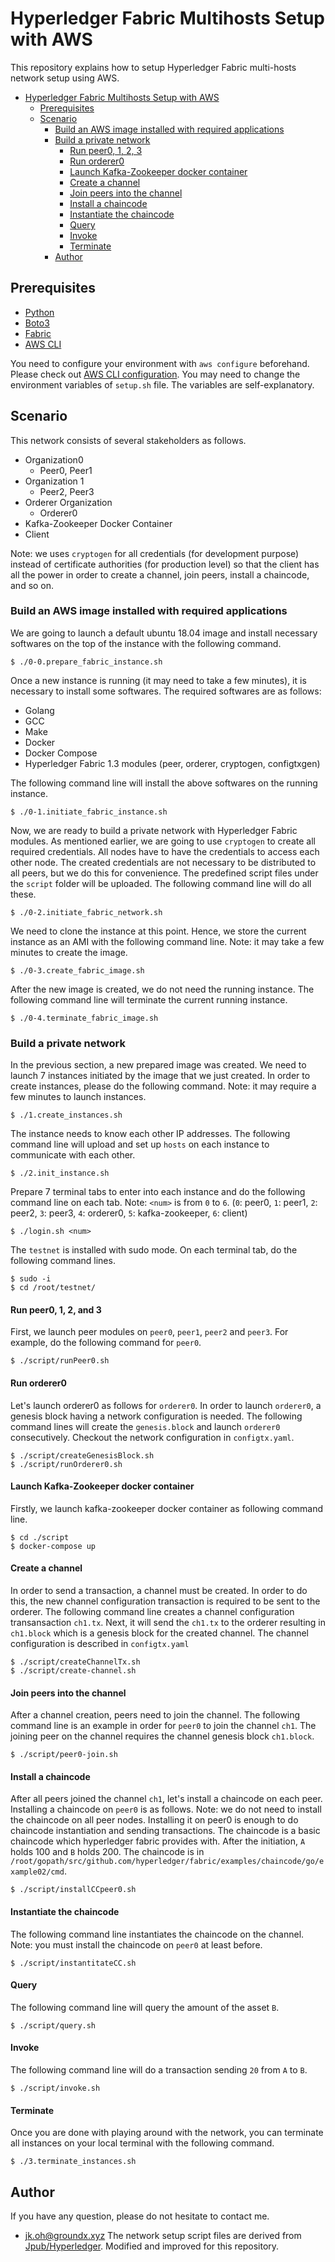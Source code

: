 # Hyperledger Fabric Multihosts Setup with AWS

This repository explains how to setup Hyperledger Fabric multi-hosts network setup using AWS.

<!-- TOC depthFrom:1 depthTo:6 withLinks:1 updateOnSave:1 orderedList:0 -->

- [Hyperledger Fabric Multihosts Setup with AWS](#hyperledger-fabric-multihosts-setup-with-aws)
	- [Prerequisites](#prerequisites)
	- [Scenario](#scenario)
		- [Build an AWS image installed with required applications](#build-an-aws-image-installed-with-required-applications)
		- [Build a private network](#build-a-private-network)
			- [Run peer0, 1, 2, 3](#run-peer0-1-2-3)
			- [Run orderer0](#run-orderer0)
			- [Launch Kafka-Zookeeper docker container](#launch-kafka-zookeeper-docker-container)
			- [Create a channel](#create-a-channel)
			- [Join peers into the channel](#join-peers-into-the-channel)
			- [Install a chaincode](#install-a-chaincode)
			- [Instantiate the chaincode](#instantiate-the-chaincode)
			- [Query](#query)
			- [Invoke](#invoke)
			- [Terminate](#terminate)
		- [Author](#author)

<!-- /TOC -->

## Prerequisites
* [Python](https://www.python.org/)
* [Boto3](https://boto3.amazonaws.com/v1/documentation/api/latest/index.html)
* [Fabric](http://www.fabfile.org/)
* [AWS CLI](https://docs.aws.amazon.com/ko_kr/cli/latest/userguide/cli-chap-install.html)

You need to configure your environment with `aws configure` beforehand. Please check out [AWS CLI configuration](https://docs.aws.amazon.com/ko_kr/cli/latest/userguide/cli-chap-configure.html).
You may need to change the environment variables of `setup.sh` file. The variables are self-explanatory.

## Scenario
This network consists of several stakeholders as follows.
- Organization0
    - Peer0, Peer1
- Organization 1
    - Peer2, Peer3
- Orderer Organization
    - Orderer0
- Kafka-Zookeeper Docker Container
- Client

Note: we uses `cryptogen` for all credentials (for development purpose) instead of certificate authorities (for production level) so that the client has all the power in order to create a channel, join peers, install a chaincode, and so on.

### Build an AWS image installed with required applications
We are going to launch a default ubuntu 18.04 image and install necessary softwares on the top of the instance with the following command.
```
$ ./0-0.prepare_fabric_instance.sh
```
Once a new instance is running (it may need to take a few minutes), it is necessary to install some softwares.
The required softwares are as follows:
* Golang
* GCC
* Make
* Docker
* Docker Compose
* Hyperledger Fabric 1.3 modules (peer, orderer, cryptogen, configtxgen)

The following command line will install the above softwares on the running instance.
```
$ ./0-1.initiate_fabric_instance.sh
```
Now, we are ready to build a private network with Hyperledger Fabric modules. As mentioned earlier, we are going to use `cryptogen` to create all required credentials. All nodes have to have the credentials to access each other node. The created credentials are not necessary to be distributed to all peers, but we do this for convenience. The predefined script files under the `script` folder will be uploaded. The following command line will do all these.
```
$ ./0-2.initiate_fabric_network.sh
```
We need to clone the instance at this point. Hence, we store the current instance as an AMI with the following command line.
Note: it may take a few minutes to create the image.
```
$ ./0-3.create_fabric_image.sh
```
After the new image is created, we do not need the running instance. The following command line will terminate the current running instance.
```
$ ./0-4.terminate_fabric_image.sh
```

### Build a private network
In the previous section, a new prepared image was created. We need to launch 7 instances initiated by the image that we just created.
In order to create instances, please do the following command. Note: it may require a few minutes to launch instances.
```
$ ./1.create_instances.sh
```
The instance needs to know each other IP addresses. The following command line will upload and set up `hosts` on each instance to communicate with each other.
```
$ ./2.init_instance.sh
```

Prepare 7 terminal tabs to enter into each instance and do the following command line on each tab. Note: `<num>` is from `0` to `6`.
(`0`: peer0, `1`: peer1, `2`: peer2, `3`: peer3, `4`: orderer0, `5`: kafka-zookeeper, `6`: client)
```
$ ./login.sh <num>
```

The `testnet` is installed with sudo mode. On each terminal tab, do the following command lines.
```
$ sudo -i
$ cd /root/testnet/
```

#### Run peer0, 1, 2, and 3
First, we launch peer modules on `peer0`, `peer1`, `peer2` and `peer3`. For example, do the following command for `peer0`.
```
$ ./script/runPeer0.sh
```
#### Run orderer0
Let's launch orderer0 as follows for `orderer0`. In order to launch `orderer0`, a genesis block having a network configuration is needed. The following command lines will create the `genesis.block` and launch `orderer0` consecutively. Checkout the network configuration in `configtx.yaml`.
```
$ ./script/createGenesisBlock.sh
$ ./script/runOrderer0.sh
```

#### Launch Kafka-Zookeeper docker container
Firstly, we launch kafka-zookeeper docker container as following command line.
```
$ cd ./script
$ docker-compose up
```

#### Create a channel
In order to send a transaction, a channel must be created. In order to do this, the new channel configuration transaction is required to be sent to the orderer. The following command line creates a channel configuration transansaction `ch1.tx`. Next, it will send the `ch1.tx` to the orderer resulting in `ch1.block` which is a genesis block for the created channel. The channel configuration is described in `configtx.yaml`
```
$ ./script/createChannelTx.sh
$ ./script/create-channel.sh
```

#### Join peers into the channel
After a channel creation, peers need to join the channel. The following command line is an example in order for `peer0` to join the channel `ch1`. The joining peer on the channel requires the channel genesis block `ch1.block`.
```
$ ./script/peer0-join.sh
```

#### Install a chaincode
After all peers joined the channel `ch1`, let's install a chaincode on each peer. Installing a chaincode on `peer0` is as follows.
Note: we do not need to install the chaincode on all peer nodes. Installing it on peer0 is enough to do chaincode instantiation and sending transactions.
The chaincode is a basic chaincode which hyperledger fabric provides with. After the initiation, `A` holds 100 and `B` holds 200.
The chaincode is in `/root/gopath/src/github.com/hyperledger/fabric/examples/chaincode/go/example02/cmd`.
```
$ ./script/installCCpeer0.sh
```

#### Instantiate the chaincode
The following command line instantiates the chaincode on the channel.
Note: you must install the chaincode on `peer0` at least before.
```
$ ./script/instantitateCC.sh
```

#### Query
The following command line will query the amount of the asset `B`.
```
$ ./script/query.sh
```

#### Invoke
The following command line will do a transaction sending `20` from `A` to `B`.
```
$ ./script/invoke.sh
```

#### Terminate
Once you are done with playing around with the network, you can terminate all instances on your local terminal with the following command.
```
$ ./3.terminate_instances.sh
```

## Author
If you have any question, please do not hesitate to contact me.
* jk.oh@groundx.xyz
The network setup script files are derived from [Jpub/Hyperledger](https://github.com/Jpub/HyperLedger).
Modified and improved for this repository.
